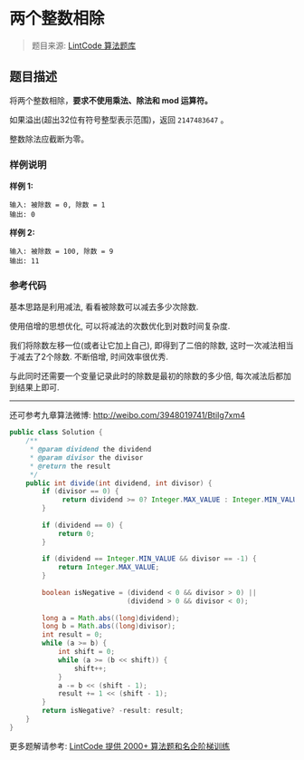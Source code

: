 # 两个整数相除
 > 题目来源: [LintCode 算法题库](https://www.lintcode.com/problem/divide-two-integers/?utm_source=sc-github-wzz)
 ## 题目描述
 将两个整数相除，**要求不使用乘法、除法和 mod 运算符。**

如果溢出(超出32位有符号整型表示范围)，返回 `2147483647` 。

整数除法应截断为零。
 ### 样例说明
 **样例 1:**

```
输入: 被除数 = 0, 除数 = 1
输出: 0
```

**样例 2:**

```
输入: 被除数 = 100, 除数 = 9
输出: 11
```
 ### 参考代码
 基本思路是利用减法, 看看被除数可以减去多少次除数.

使用倍增的思想优化, 可以将减法的次数优化到对数时间复杂度.

我们将除数左移一位(或者让它加上自己), 即得到了二倍的除数, 这时一次减法相当于减去了2个除数. 不断倍增, 时间效率很优秀.

与此同时还需要一个变量记录此时的除数是最初的除数的多少倍, 每次减法后都加到结果上即可.

---

还可参考九章算法微博: <http://weibo.com/3948019741/BtiIg7xm4>
```java
public class Solution {
    /**
     * @param dividend the dividend
     * @param divisor the divisor
     * @return the result
     */
    public int divide(int dividend, int divisor) {
        if (divisor == 0) {
             return dividend >= 0? Integer.MAX_VALUE : Integer.MIN_VALUE;
        }
        
        if (dividend == 0) {
            return 0;
        }
        
        if (dividend == Integer.MIN_VALUE && divisor == -1) {
            return Integer.MAX_VALUE;
        }
        
        boolean isNegative = (dividend < 0 && divisor > 0) || 
                             (dividend > 0 && divisor < 0);
                             
        long a = Math.abs((long)dividend);
        long b = Math.abs((long)divisor);
        int result = 0;
        while (a >= b) {
            int shift = 0;
            while (a >= (b << shift)) {
                shift++;
            }
            a -= b << (shift - 1);
            result += 1 << (shift - 1);
        }
        return isNegative? -result: result;
    }
}
```
 更多题解请参考: [LintCode 提供 2000+ 算法题和名企阶梯训练](https://www.lintcode.com/problem/?utm_source=sc-github-wzz)